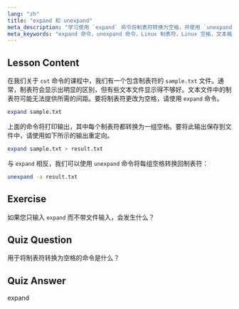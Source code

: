 ```yaml
---
lang: "zh"
title: "expand 和 unexpand"
meta_description: "学习使用 `expand` 命令将制表符转换为空格，并使用 `unexpand` 命令将空格转换为制表符。通过本 Linux 教程改进文本文件格式。"
meta_keywords: "expand 命令，unexpand 命令，Linux 制表符，Linux 空格，文本格式化，Linux 教程，Linux 初学者，Linux 指南"
---
```


## Lesson Content

在我们关于 `cut` 命令的课程中，我们有一个包含制表符的 `sample.txt` 文件。通常，制表符会显示出明显的区别，但有些文本文件显示得不够好。文本文件中的制表符可能无法提供所需的间距。要将制表符更改为空格，请使用 `expand` 命令。

```bash
expand sample.txt
```

上面的命令将打印输出，其中每个制表符都转换为一组空格。要将此输出保存到文件中，请使用如下所示的输出重定向。

```bash
expand sample.txt > result.txt
```

与 `expand` 相反，我们可以使用 `unexpand` 命令将每组空格转换回制表符：

```bash
unexpand -a result.txt
```

## Exercise

如果您只输入 `expand` 而不带文件输入，会发生什么？

## Quiz Question

用于将制表符转换为空格的命令是什么？

## Quiz Answer

expand
